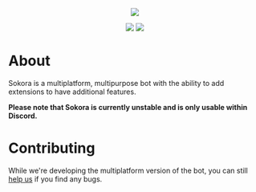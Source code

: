 <div align="center">
  <p>
    <img src="static/banner.svg" />
  </p>
  <p>
    <a href="https://discord.gg/c6C25P4BuY"><img src="https://img.shields.io/discord/903852579837059113?color=5865F2&logo=discord&logoColor=white" /></a>
    <a href="https://ptb.discord.com/api/oauth2/authorize?client_id=873918300726394960&permissions=8&scope=bot%20applications.commands"><img src="https://img.shields.io/badge/bot-Invite%20the%20bot%20here!-blue" /></a>
  </p>
</div>

# About
Sokora is a multiplatform, multipurpose bot with the ability to add extensions to have additional features.

**Please note that Sokora is currently unstable and is only usable within Discord.**

# Contributing
While we're developing the multiplatform version of the bot, you can still [help us](CONTRIBUTING.MD) if you find any bugs.
